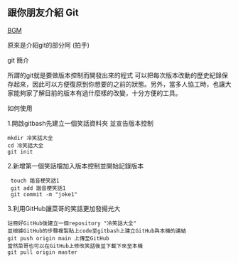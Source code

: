 ## 跟你朋友介紹 Git
[BGM](https://www.youtube.com/watch?v=q1bIr3pR3Jw) 

原來是介紹git的部分阿 (拍手)

git 簡介

所謂的git就是要做版本控制而開發出來的程式
可以把每次版本改動的歷史紀錄保存起來，因此可以方便復原到你想要的之前的狀態。另外，當多人協工時，也讓大家能夠家了解目前的版本有過什麼樣的改變，十分方便的工具。

如何使用

1.開啟gitbash先建立一個笑話資料夾 並宣告版本控制

```
mkdir 冷笑話大全
cd 冷笑話大全
git init
```

2.新增第一個笑話檔加入版本控制並開始記錄版本

```
 touch 諧音梗笑話1
 git add 諧音梗笑話1
 git commit -m "joke1"
```
3.利用GitHub讓菜哥的笑話更加發揚光大
```
註冊好GitHub後建立一個repository "冷笑話大全"
並根據GitHub的步驟複製貼上code至gitbash上建立GitHub與本機的連結
git push origin main 上傳至GitHub
當然菜哥也可以在GitHub上修改笑話後並下載下來至本機
git pull origin master
```